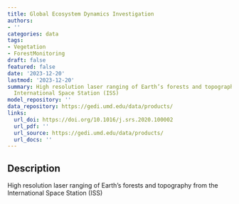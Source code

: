 ```yaml
---
title: Global Ecosystem Dynamics Investigation
authors:
- ''
categories: data
tags:
- Vegetation
- ForestMonitoring
draft: false
featured: false
date: '2023-12-20'
lastmod: '2023-12-20'
summary: High resolution laser ranging of Earth’s forests and topography from the
  International Space Station (ISS)
model_repository: ''
data_repository: https://gedi.umd.edu/data/products/
links:
  url_doi: https://doi.org/10.1016/j.srs.2020.100002
  url_pdf: ''
  url_source: https://gedi.umd.edu/data/products/
  url_docs: ''
---
```


## Description

High resolution laser ranging of Earth’s forests and topography from the International Space Station (ISS)

